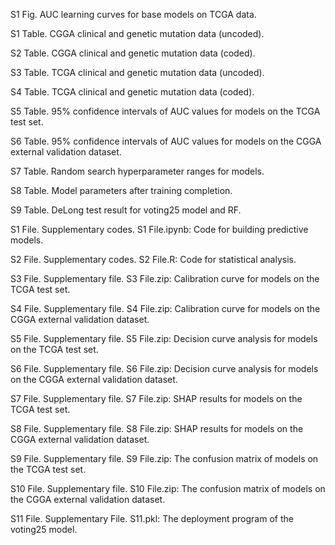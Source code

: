 S1 Fig. AUC learning curves for base models on TCGA data.

S1 Table. CGGA clinical and genetic mutation data (uncoded).

S2 Table. CGGA clinical and genetic mutation data (coded).

S3 Table. TCGA clinical and genetic mutation data (uncoded).

S4 Table. TCGA clinical and genetic mutation data (coded).

S5 Table. 95% confidence intervals of AUC values for models on the TCGA test set.

S6 Table. 95% confidence intervals of AUC values for models on the CGGA external validation dataset.

S7 Table. Random search hyperparameter ranges for models.

S8 Table. Model parameters after training completion.

S9 Table. DeLong test result for voting25 model and RF.

S1 File. Supplementary codes. S1 File.ipynb: Code for building predictive models.

S2 File. Supplementary codes. S2 File.R: Code for statistical analysis.

S3 File. Supplementary file. S3 File.zip: Calibration curve for models on the TCGA test set.

S4 File. Supplementary file. S4 File.zip: Calibration curve for models on the CGGA external validation dataset.

S5 File. Supplementary file. S5 File.zip: Decision curve analysis for models on the TCGA test set.

S6 File. Supplementary file. S6 File.zip: Decision curve analysis for models on the CGGA external validation dataset.

S7 File. Supplementary file. S7 File.zip: SHAP results for models on the TCGA test set.

S8 File. Supplementary file. S8 File.zip: SHAP results for models on the CGGA external validation dataset.

S9 File. Supplementary file. S9 File.zip: The confusion matrix of models on the TCGA test set.

S10 File. Supplementary file. S10 File.zip: The confusion matrix of models on the CGGA external validation dataset.

S11 File. Supplementary File. S11.pkl: The deployment program of the voting25 model.
